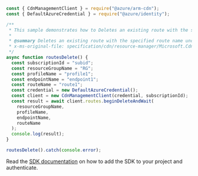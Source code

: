 ```javascript
const { CdnManagementClient } = require("@azure/arm-cdn");
const { DefaultAzureCredential } = require("@azure/identity");

/**
 * This sample demonstrates how to Deletes an existing route with the specified route name under the specified subscription, resource group, profile, and AzureFrontDoor endpoint.
 *
 * @summary Deletes an existing route with the specified route name under the specified subscription, resource group, profile, and AzureFrontDoor endpoint.
 * x-ms-original-file: specification/cdn/resource-manager/Microsoft.Cdn/stable/2021-06-01/examples/Routes_Delete.json
 */
async function routesDelete() {
  const subscriptionId = "subid";
  const resourceGroupName = "RG";
  const profileName = "profile1";
  const endpointName = "endpoint1";
  const routeName = "route1";
  const credential = new DefaultAzureCredential();
  const client = new CdnManagementClient(credential, subscriptionId);
  const result = await client.routes.beginDeleteAndWait(
    resourceGroupName,
    profileName,
    endpointName,
    routeName
  );
  console.log(result);
}

routesDelete().catch(console.error);
```

Read the [SDK documentation](https://github.com/Azure/azure-sdk-for-js/blob/%40azure%2Farm-cdn_7.0.0/sdk/cdn/arm-cdn/README.md) on how to add the SDK to your project and authenticate.
